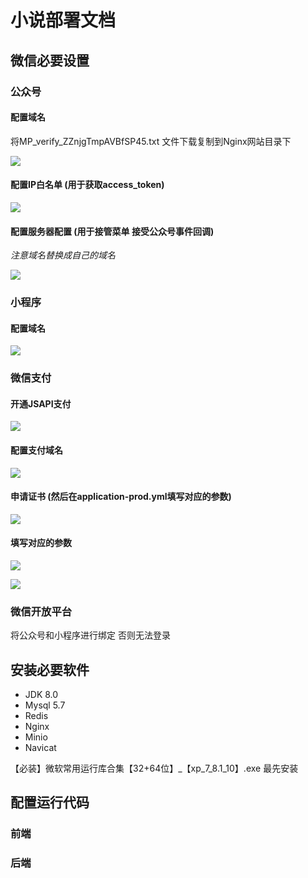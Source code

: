 # 小说部署文档

## 微信必要设置

### 公众号

#### 配置域名

将MP_verify_ZZnjgTmpAVBfSP45.txt 文件下载复制到Nginx网站目录下

![](D:\桌面\小说部署文档\images\001.png)

#### 配置IP白名单 (用于获取access_token)

![](D:\桌面\小说部署文档\images\002.png)

#### 配置服务器配置 (用于接管菜单 接受公众号事件回调)

*注意域名替换成自己的域名*

![](D:\桌面\小说部署文档\images\003.png)

### 小程序

#### 配置域名

![](D:\桌面\小说部署文档\images\004.png)



### 微信支付

#### 开通JSAPI支付

![](D:\桌面\小说部署文档\images\005.png)



#### 配置支付域名

![](D:\桌面\小说部署文档\images\006.png)

#### 申请证书 (然后在application-prod.yml填写对应的参数)

![](D:\桌面\小说部署文档\images\007.png)

#### 填写对应的参数

![](D:\桌面\小说部署文档\images\008.png)

![](D:\桌面\小说部署文档\images\009.png)

### 微信开放平台

将公众号和小程序进行绑定 否则无法登录

## 安装必要软件

- JDK 8.0
- Mysql 5.7
- Redis
- Nginx
- Minio
- Navicat

【必装】微软常用运行库合集【32+64位】_【xp_7_8.1_10】.exe  最先安装

## 配置运行代码

### 前端



### 后端



